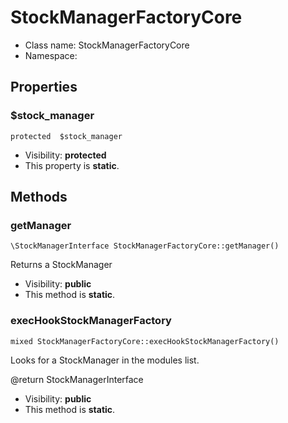 StockManagerFactoryCore
===============






* Class name: StockManagerFactoryCore
* Namespace: 





Properties
----------


### $stock_manager

    protected  $stock_manager





* Visibility: **protected**
* This property is **static**.


Methods
-------


### getManager

    \StockManagerInterface StockManagerFactoryCore::getManager()

Returns a StockManager



* Visibility: **public**
* This method is **static**.




### execHookStockManagerFactory

    mixed StockManagerFactoryCore::execHookStockManagerFactory()

Looks for a StockManager in the modules list.

@return StockManagerInterface

* Visibility: **public**
* This method is **static**.



